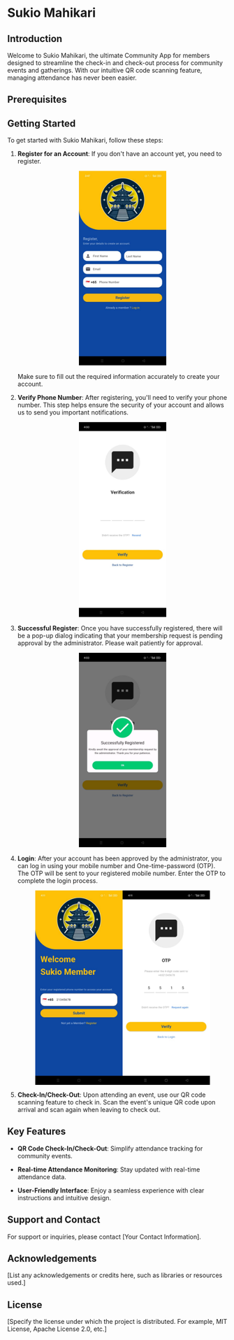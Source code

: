 # Sukio Mahikari

## Introduction

Welcome to Sukio Mahikari, the ultimate Community App for members designed to streamline the check-in and check-out process for community events and gatherings. With our intuitive QR code scanning feature, managing attendance has never been easier.

## Prerequisites

## Getting Started

To get started with Sukio Mahikari, follow these steps:

1. **Register for an Account**: If you don't have an account yet, you need to register.
   
    <p align="center">
        <img src="docs/register.jpeg" alt="Registration Screenshot" width="200">
    </p>

    Make sure to fill out the required information accurately to create your account.

2. **Verify Phone Number**: After registering, you'll need to verify your phone number. This step helps ensure the security of your account and allows us to send you important notifications.

    <p align="center">
        <img src="docs/verifyPhone.jpeg" alt="Registration Screenshot" width="200">
    </p>

3. **Successful Register**: Once you have successfully registered, there will be a pop-up dialog indicating that your membership request is pending approval by the administrator. Please wait patiently for approval.

    <p align="center">
        <img src="docs/successRegister.jpeg" alt="Registration Screenshot" width="200">
    </p>

4. **Login**: After your account has been approved by the administrator, you can log in using your mobile number and One-time-password (OTP). The OTP will be sent to your registered mobile number. Enter the OTP to complete the login process.

    <div style="display:flex; justify-content:center;">
        <img src="docs/login.jpeg" alt="Login Screenshot" width="200">
        <img src="docs/loginOTP.jpeg" alt="OTP Screenshot" width="200">
    </div>

5. **Check-In/Check-Out**: Upon attending an event, use our QR code scanning feature to check in. Scan the event's unique QR code upon arrival and scan again when leaving to check out.

## Key Features

- **QR Code Check-In/Check-Out**: Simplify attendance tracking for community events.
  
- **Real-time Attendance Monitoring**: Stay updated with real-time attendance data.
  
- **User-Friendly Interface**: Enjoy a seamless experience with clear instructions and intuitive design.

## Support and Contact

For support or inquiries, please contact [Your Contact Information].

## Acknowledgements

[List any acknowledgements or credits here, such as libraries or resources used.]

## License

[Specify the license under which the project is distributed. For example, MIT License, Apache License 2.0, etc.]
